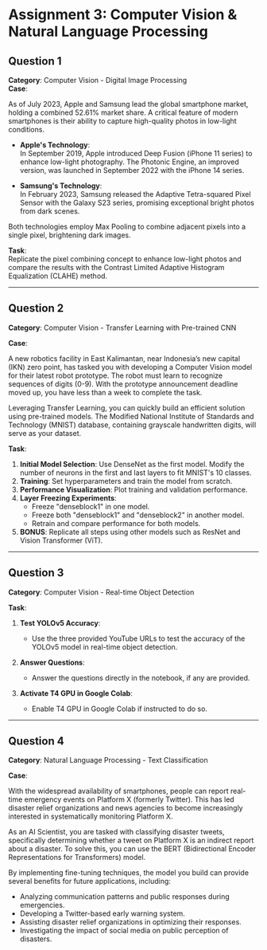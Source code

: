 # Assignment 3: Computer Vision & Natural Language Processing

## Question 1  

**Category**: Computer Vision - Digital Image Processing  
**Case**:  

As of July 2023, Apple and Samsung lead the global smartphone market, holding a combined 52.61% market share. A critical feature of modern smartphones is their ability to capture high-quality photos in low-light conditions.  

- **Apple's Technology**:  
  In September 2019, Apple introduced Deep Fusion (iPhone 11 series) to enhance low-light photography. The Photonic Engine, an improved version, was launched in September 2022 with the iPhone 14 series.  

- **Samsung's Technology**:  
  In February 2023, Samsung released the Adaptive Tetra-squared Pixel Sensor with the Galaxy S23 series, promising exceptional bright photos from dark scenes.  

Both technologies employ Max Pooling to combine adjacent pixels into a single pixel, brightening dark images.  

**Task**:  
Replicate the pixel combining concept to enhance low-light photos and compare the results with the Contrast Limited Adaptive Histogram Equalization (CLAHE) method.  

---

## Question 2  

**Category**: Computer Vision - Transfer Learning with Pre-trained CNN  

**Case**:  

A new robotics facility in East Kalimantan, near Indonesia’s new capital (IKN) zero point, has tasked you with developing a Computer Vision model for their latest robot prototype. The robot must learn to recognize sequences of digits (0-9). With the prototype announcement deadline moved up, you have less than a week to complete the task.  

Leveraging Transfer Learning, you can quickly build an efficient solution using pre-trained models. The Modified National Institute of Standards and Technology (MNIST) database, containing grayscale handwritten digits, will serve as your dataset.  

**Task**:  
1. **Initial Model Selection**: Use DenseNet as the first model. Modify the number of neurons in the first and last layers to fit MNIST's 10 classes.  
2. **Training**: Set hyperparameters and train the model from scratch.  
3. **Performance Visualization**: Plot training and validation performance.  
4. **Layer Freezing Experiments**:  
   - Freeze "denseblock1" in one model.  
   - Freeze both "denseblock1" and "denseblock2" in another model.  
   - Retrain and compare performance for both models.  
5. **BONUS**: Replicate all steps using other models such as ResNet and Vision Transformer (ViT).  

---

## Question 3  

**Category**: Computer Vision - Real-time Object Detection  

**Task**:  

1. **Test YOLOv5 Accuracy**:  
   - Use the three provided YouTube URLs to test the accuracy of the YOLOv5 model in real-time object detection.  

2. **Answer Questions**:  
   - Answer the questions directly in the notebook, if any are provided.  

3. **Activate T4 GPU in Google Colab**:  
   - Enable T4 GPU in Google Colab if instructed to do so.  

---

## Question 4  

**Category**: Natural Language Processing - Text Classification  

**Case**:  

With the widespread availability of smartphones, people can report real-time emergency events on Platform X (formerly Twitter). This has led disaster relief organizations and news agencies to become increasingly interested in systematically monitoring Platform X.  

As an AI Scientist, you are tasked with classifying disaster tweets, specifically determining whether a tweet on Platform X is an indirect report about a disaster. To solve this, you can use the BERT (Bidirectional Encoder Representations for Transformers) model.  

By implementing fine-tuning techniques, the model you build can provide several benefits for future applications, including:  
- Analyzing communication patterns and public responses during emergencies.  
- Developing a Twitter-based early warning system.  
- Assisting disaster relief organizations in optimizing their responses.  
- Investigating the impact of social media on public perception of disasters.  
